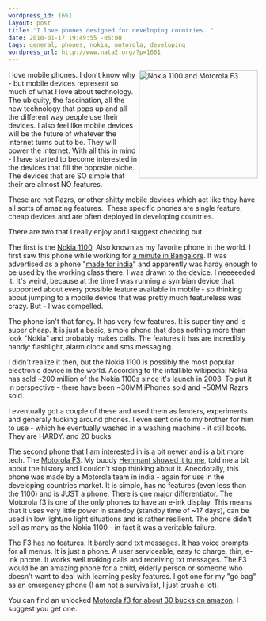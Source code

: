 ```yaml
--- 
wordpress_id: 1661
layout: post
title: "I love phones designed for developing countries. "
date: 2010-01-17 19:49:55 -06:00
tags: general, phones, nokia, motorola, developing
wordpress_url: http://www.nata2.org/?p=1661
---
```

<a title="Nokia 1100 and Motorola F3 by nata2, on Flickr" href="http://www.flickr.com/photos/natatwo/4283555038/"><img src="http://farm5.static.flickr.com/4039/4283555038_a798542c5f_m.jpg" alt="Nokia 1100 and Motorola F3" width="240" height="218" align="right" /></a>

I love mobile phones. I don't know why - but mobile devices represent so much of what I love about technology. The ubiquity, the fascination, all the new technology that pops up and all the different way people use their devices. I also feel like mobile devices will be the future of whatever the internet turns out to be. They will power the internet. With all this in mind - I have started to become interested in the devices that fill the opposite niche. The devices that are SO simple that their are almost NO features.

These are not Razrs, or other shitty mobile devices which act like they have all sorts of amazing features.  These specific phones are single feature, cheap devices and are often deployed in developing countries.

There are two that I really enjoy and I suggest checking out.

The first is the <a href="http://en.wikipedia.org/wiki/Nokia_1100">Nokia 1100</a>. Also known as my favorite phone in the world. I first saw this phone while working for <a href="http://www.flickr.com/photos/natatwo/sets/72057594078282161/">a minute in Bangalore</a>. It was advertised as a phone "<a href="http://knowledge.wharton.upenn.edu/india/article.cfm?articleid=4358">made for india</a>" and apparently was hardy enough to be used by the working class there. I was drawn to the device. I neeeeeded it. It's weird, because at the time I was running a symbian device that supported about every possible feature available in mobile - so thinking about jumping to a mobile device that was pretty much featureless was crazy. But - I was compelled.

The phone isn't that fancy. It has very few features. It is super tiny and is super cheap. It is just a basic, simple phone that does nothing more than look "Nokia" and probably makes calls. The features it has are incredibly handy: flashlight, alarm clock and sms messaging.

I didn't realize it then, but the Nokia 1100 is possibly the most popular electronic device in the world. According to the infallible wikipedia: Nokia has sold ~200 million of the Nokia 1100s since it's launch in 2003. To put it in perspective - there have been ~30MM iPhones sold and ~50MM Razrs sold.

I eventually got a couple of these and used them as lenders, experiments and generaly fucking around phones. I even sent one to my brother for him to use - which he eventually washed in a washing machine - it still boots. They are HARDY. and 20 bucks.

The second phone that I am interested in is a bit newer and is  a bit more tech. The <a href="http://en.wikipedia.org/wiki/Motorola_FONE_F3">Motorola F3</a>. My buddy <a href="http://thinkmoreinc.wordpress.com/2009/03/19/50-2/">Hemmant showed it to me</a>, told me a bit about the history and I couldn't stop thinking about it. Anecdotally, this phone was made by a Motorola team in india - again for use in the developing countries market. It is simple, has no features (even less than the 1100) and is JUST a phone. There is one major differentiator. The Motorola f3 is one of the only phones to have an e-ink display. This means that it uses very little power in standby (standby time of ~17 days), can be used in low light/no light situations and is rather resilient. The phone didn't sell as many as the Nokia 1100 - in fact it was a veritable failure.

The F3 has no features. It barely send txt messages. It has voice prompts for all menus. It is just a phone. A user serviceable, easy to charge, thin, e-ink phone. It works well making calls and receiving txt messages. The F3 would be an amazing phone for a child, elderly person or someone who doesn't want to deal with learning pesky features. I got one for my "go bag" as an emergency phone (I am not a survivalist, I just crush a lot).

You can find an unlocked <a href="http://www.amazon.com/gp/product/B0013A7KMW?ie=UTF8&amp;tag=nata2productions&amp;linkCode=as2&amp;camp=1789&amp;creative=390957&amp;creativeASIN=B0013A7KMW">Motorola f3 for about 30 bucks on amazon</a>. I suggest you get one.
